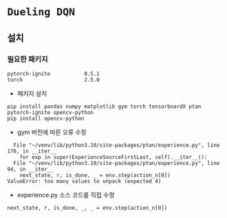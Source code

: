 # `Dueling DQN`


## 설치

### 필요한 패키지
```
pytorch-ignite           0.5.1
torch                    2.5.0

```

* 패키지 설치  
```
pip install pandas numpy matplotlib gym torch tensorboardX ptan pytorch-ignite opencv-python
pip install opencv-python
```

* gym 버전에 따른 오류 수정
```
  File "~/venv/lib/python3.10/site-packages/ptan/experience.py", line 176, in __iter__
    for exp in super(ExperienceSourceFirstLast, self).__iter__():
  File "~/venv/lib/python3.10/site-packages/ptan/experience.py", line 94, in __iter__
    next_state, r, is_done, _ = env.step(action_n[0])
ValueError: too many values to unpack (expected 4)
```
  * experience.py 소스 코드를 직접 수정  
```
next_state, r, is_done, _, _ = env.step(action_n[0])
```
